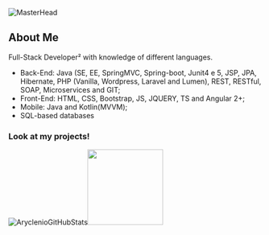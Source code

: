 ![MasterHead](https://raw.githubusercontent.com/andersonrubiojuca/Perfil/main/%C3%ADndice.png)

## About Me
Full-Stack Developer² with knowledge of different languages.
* Back-End: Java (SE, EE, SpringMVC, Spring-boot, Junit4 e 5, JSP, JPA, Hibernate, PHP (Vanilla, Wordpress, Laravel and Lumen), REST, RESTful, SOAP, Microservices and GIT;
* Front-End: HTML, CSS, Bootstrap, JS, JQUERY, TS and Angular 2+;
* Mobile: Java and Kotlin(MVVM);
* SQL-based databases

### Look at my projects!


 ![AryclenioGitHubStats](https://github-readme-stats.vercel.app/api?username=andersonrubiojuca&show_icons=true&theme=github_dark)<img height="150em" src="https://github-readme-stats.vercel.app/api/top-langs/?username=andersonrubiojuca&layout=compact&hide=php&theme=github_dark" />   
